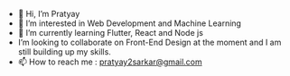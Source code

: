 - 👋 Hi, I’m Pratyay
- 👀 I’m interested in Web Development and Machine Learning
- 🌱 I’m currently learning Flutter, React and Node js
- I’m looking to collaborate on Front-End Design at the moment and I am still building up my skills.
- 📫 How to reach me : pratyay2sarkar@gmail.com

<!---
pratt-sark/pratt-sark is a ✨ special ✨ repository because its `README.md` (this file) appears on your GitHub profile.
You can click the Preview link to take a look at your changes.
--->
